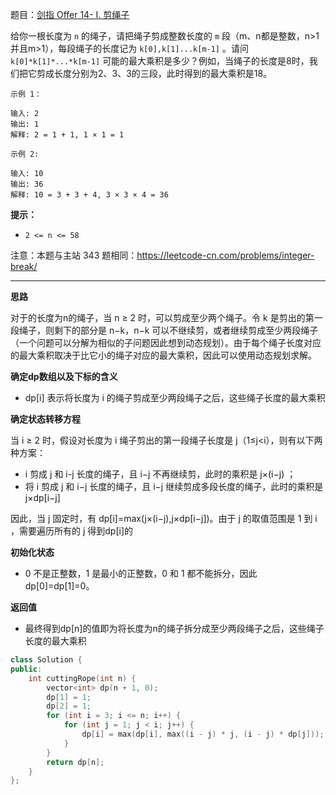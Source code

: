 题目：[剑指 Offer 14- I. 剪绳子](https://leetcode.cn/problems/jian-sheng-zi-lcof/)

给你一根长度为 `n` 的绳子，请把绳子剪成整数长度的 `m` 段（m、n都是整数，n>1并且m>1），每段绳子的长度记为 `k[0],k[1]...k[m-1]` 。请问 `k[0]*k[1]*...*k[m-1]` 可能的最大乘积是多少？例如，当绳子的长度是8时，我们把它剪成长度分别为2、3、3的三段，此时得到的最大乘积是18。

```
示例 1：

输入: 2
输出: 1
解释: 2 = 1 + 1, 1 × 1 = 1

示例 2:

输入: 10
输出: 36
解释: 10 = 3 + 3 + 4, 3 × 3 × 4 = 36
```

**提示：**

- `2 <= n <= 58`

注意：本题与主站 343 题相同：https://leetcode-cn.com/problems/integer-break/

---

**思路**

对于的长度为n的绳子，当 n ≥ 2 时，可以剪成至少两个绳子。令 k 是剪出的第一段绳子，则剩下的部分是 n−k，n−k 可以不继续剪，或者继续剪成至少两段绳子（一个问题可以分解为相似的子问题因此想到动态规划）。由于每个绳子长度对应的最大乘积取决于比它小的绳子对应的最大乘积，因此可以使用动态规划求解。

**确定dp数组以及下标的含义**

- dp[i] 表示将长度为 i 的绳子剪成至少两段绳子之后，这些绳子长度的最大乘积

**确定状态转移方程**

当 i ≥ 2 时，假设对长度为 i 绳子剪出的第一段绳子长度是 j（1≤j<i），则有以下两种方案：

- i 剪成 j 和 i-j 长度的绳子，且 i−j 不再继续剪，此时的乘积是 j×(i−j) ；
- 将 i 剪成 j 和 i−j 长度的绳子，且 i−j 继续剪成多段长度的绳子，此时的乘积是 j×dp[i−j] 

因此，当 j 固定时，有 dp[i]=max(j×(i−j),j×dp[i−j])。由于 j 的取值范围是 1 到 i ，需要遍历所有的 j 得到dp[i]的

**初始化状态**

- 0 不是正整数，1 是最小的正整数，0 和 1 都不能拆分，因此 dp[0]=dp[1]=0。

**返回值**

- 最终得到dp[n]的值即为将长度为n的绳子拆分成至少两段绳子之后，这些绳子长度的最大乘积

```cpp
class Solution {
public:
    int cuttingRope(int n) {
        vector<int> dp(n + 1, 0);
        dp[1] = 1;
        dp[2] = 1;
        for (int i = 3; i <= n; i++) {
            for (int j = 1; j < i; j++) {
                dp[i] = max(dp[i], max((i - j) * j, (i - j) * dp[j]));
            }
        }
        return dp[n];
    }
};
```

